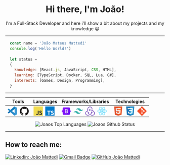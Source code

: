 <h1 align="center">Hi there, I'm João!</h1>
<p align="center">I'm a Full-Stack Developer and here i'll show a bit about my projects and my knowledge 😁</p>

---

```js
  const name = 'João Mateus Mattedi'
  console.log('Hello World!')
  
  let status =
  { 
    knowledge: [React.js, JavaScript, CSS, HTML],
    learning: [TypeScript, Docker, SQL, Lua, C#],
    interests: [Games, Design, Programming],
  }
 ```

---

<div align="center">

| Tools  | Languages | Frameworks/Libraries  | Technologies |  
|---|---|---|---|
|<img align="center" src="https://github.com/devicons/devicon/blob/master/icons/vscode/vscode-original.svg" width="30" height="30"/>&nbsp;&nbsp;<img align="center" src="https://github.com/devicons/devicon/blob/master/icons/github/github-original.svg" width="30" height="30"/>|<img align="center" src="https://github.com/devicons/devicon/blob/master/icons/javascript/javascript-original.svg" width="30" height="30"/>&nbsp;&nbsp;<img align="center" src="https://github.com/devicons/devicon/blob/master/icons/typescript/typescript-original.svg" width="30" height="30"/>|<img align="center" src="https://github.com/devicons/devicon/blob/master/icons/bootstrap/bootstrap-original.svg" width="30" height="30"/>&nbsp;&nbsp;<img align="center" src="https://github.com/devicons/devicon/blob/master/icons/tailwindcss/tailwindcss-plain.svg" width="30" height="30"/>&nbsp;&nbsp;<img align="center" src="https://github.com/devicons/devicon/blob/master/icons/redux/redux-original.svg" width="30" height="30"/>&nbsp;&nbsp;<img align="center" src="https://github.com/devicons/devicon/blob/master/icons/react/react-original.svg" width="30" height="30"/>|<img align="center" src="https://github.com/devicons/devicon/blob/master/icons/html5/html5-original.svg" width="30" height="30"/>&nbsp;&nbsp;<img align="center" src="https://github.com/devicons/devicon/blob/master/icons/css3/css3-original.svg" width="30" height="30"/>&nbsp;&nbsp;<img align="center" src="https://github.com/devicons/devicon/blob/master/icons/git/git-original.svg" width="30" height="30"/>|

</div>

<div align="center">
  
  <img height="165em" alt="Joaos Top Languages" src="https://github-readme-stats.vercel.app/api/top-langs/?username=joaomattedi&layout=compact&theme=codeSTACKr&hide_border=true&bg_color=0D1117"/>

  <img height="165em" alt="Joaos Github Status" src="https://github-readme-stats.vercel.app/api?username=joaomattedi&theme=codeSTACKr&hide_border=true&bg_color=0D1117"/>

</div>

---

## How to reach me:

[![Linkedin: João Mattedi](https://img.shields.io/badge/-LinkedIn-blue?style=flat-square&logo=Linkedin&logoColor=white&link=https://www.linkedin.com/in/joao-mateus-mattedi/)](https://www.linkedin.com/in/joao-mateus-mattedi/)
[![Gmail Badge](https://img.shields.io/badge/-joaommattedi@gmail.com-006bed?style=flat-square&logo=Gmail&logoColor=white&link=mailto:joaommattedi@gmail.com)](mailto:joaommattedi@gmail.com)
[![GitHub João Mattedi]( https://img.shields.io/github/followers/joaomattedi?label=follow&style=social)](https://github.com/joaomattedi)

